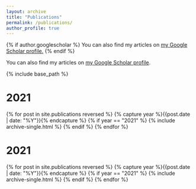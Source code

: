 ```yaml
---
layout: archive
title: "Publications"
permalink: /publications/
author_profile: true
---
```


{% if author.googlescholar %}
  You can also find my articles on <u><a href="{{author.googlescholar}}">my Google Scholar profile</a>.</u>
{% endif %}

You can also find my articles on <a href="https://scholar.google.com/citations?user=YCHJZOMAAAAJ&hl=en">my Google Scholar profile</a>.

{% include base_path %}

<!-- {% for post in site.publications reversed %}
  {% capture year %}{{ post.date | date: '%Y' }}{% endcapture %}
  {% if year != written_year %}
    <h1 id="{{ year | slugify }}" class="archive__subtitle">{{ year }}</h1>
    {% capture written_year %}{{ year }}{% endcapture %}
  {% endif %}
  {% include archive-single.html %}
{% endfor %} -->


<h1 id="{{ year | slugify }}" class="archive__subtitle">2021</h1>
{% for post in site.publications reversed %}
  {% capture year %}{{post.date | date: "%Y"}}{% endcapture %}
  {% if year == "2021" %}
    {% include archive-single.html %}
  {% endif %}
{% endfor %}

<h1 id="{{ year | slugify }}" class="archive__subtitle">2021</h1>
{% for post in site.publications reversed %}
  {% capture year %}{{post.date | date: "%Y"}}{% endcapture %}
  {% if year == "2021" %}
    {% include archive-single.html %}
  {% endif %}
{% endfor %}

